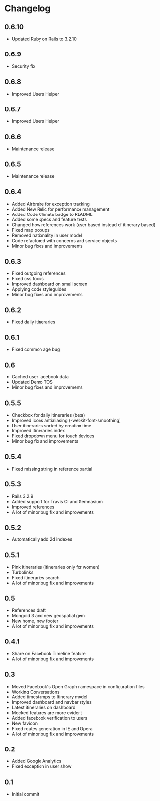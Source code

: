 Changelog
=========

0.6.10
-----
* Updated Ruby on Rails to 3.2.10

0.6.9
-----
* Security fix

0.6.8
-----
* Improved Users Helper

0.6.7
-----
* Improved Users Helper

0.6.6
-----
* Maintenance release

0.6.5
-----
* Maintenance release

0.6.4
-----
* Added Airbrake for exception tracking
* Added New Relic for performance management
* Added Code Climate badge to README
* Added some specs and feature tests
* Changed how references work (user based instead of itinerary based)
* Fixed map popups
* Removed nationality in user model
* Code refactored with concerns and service objects
* Minor bug fixes and improvements

0.6.3
-----
* Fixed outgoing references
* Fixed css focus
* Improved dashboard on small screen
* Applying code styleguides
* Minor bug fixes and improvements

0.6.2
-----
* Fixed daily itineraries

0.6.1
-----
* Fixed common age bug

0.6
---
* Cached user facebook data
* Updated Demo TOS
* Minor bug fixes and improvements

0.5.5
-----
* Checkbox for daily itineraries (beta)
* Improved icons antialiasing (-webkit-font-smoothing)
* User itineraries sorted by creation time
* Improved itineraries index
* Fixed dropdown menu for touch devices
* Minor bug fix and improvements

0.5.4
-----
* Fixed missing string in reference partial

0.5.3
-----
* Rails 3.2.9
* Added support for Travis CI and Gemnasium
* Improved references
* A lot of minor bug fix and improvements

0.5.2
-----
* Automatically add 2d indexes

0.5.1
-----
* Pink itineraries (itineraries only for women)
* Turbolinks
* Fixed itineraries search
* A lot of minor bug fix and improvements

0.5
-----
* References draft
* Mongoid 3 and new geospatial gem
* New home, new footer
* A lot of minor bug fix and improvements

0.4.1
-----
* Share on Facebook Timeline feature
* A lot of minor bug fix and improvements

0.3
---
* Moved Facebook's Open Graph namespace in configuration files
* Working Conversations
* Added timestamps to Itinerary model
* Improved dashboard and navbar styles
* Latest itineraries on dashboard
* Mocked features are more evident
* Added facebook verification to users
* New favicon
* Fixed routes generation in IE and Opera
* A lot of minor bug fix and improvements

0.2
---
* Added Google Analytics
* Fixed exception in user show

0.1
---
* Initial commit
